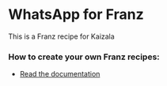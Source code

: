 # WhatsApp for Franz
This is a Franz recipe for Kaizala

### How to create your own Franz recipes:
* [Read the documentation](https://github.com/meetfranz/plugins)
